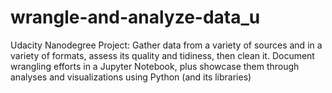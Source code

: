 # wrangle-and-analyze-data_u
 Udacity Nanodegree Project: Gather data from a variety of sources and in a variety of formats, assess its quality and tidiness, then clean it. Document wrangling efforts in a Jupyter Notebook, plus showcase them through analyses and visualizations using Python (and its libraries) 
